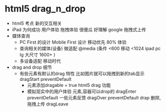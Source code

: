 # html5 drag_n_drop

- html5 考点
  新的交互相关 
- iPad 为何成功 
  用户体验 拖拽体验 很傻瓜 好理解
  google 拖拽式上传 
- 媒体查询
   - PC First 的设计
     Mobile First 设计  移动优先  80% 体验
   - 查询相关的媒体(设备) 做适配 
     @media (条件 <600 移动 <1024 ipad pc lg 大尺寸 1600+ )
   - 多设备适配 移动时代 
- drag and drop 细节 
   - 有些元素有默认的drag 特性
     比如图片就可以拖拽到新的tab显示
     dragStart  preventDefault
     - 元素添加dragable = true html5 drag 功能
     - 模拟现实中的用户体验 元素,容器可以drop的
     dragEnter preventDefault   一些元素反馈
     dragOver  preventDefault
     drap 删除,拖拽上传 
     dragLeave  